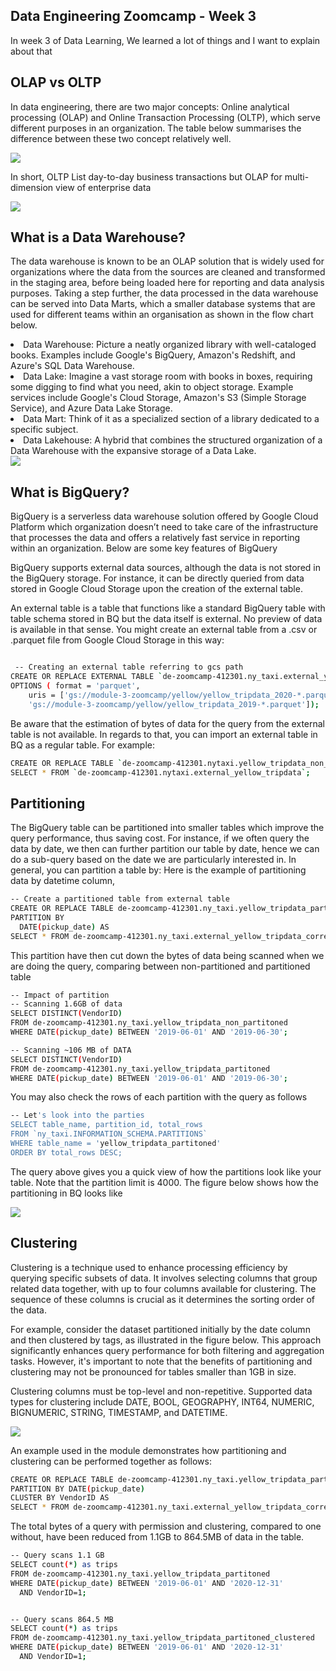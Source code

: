 ## Data Engineering Zoomcamp - Week 3

In week 3 of Data Learning, We learned a lot of things and I want to explain about that 

## OLAP vs OLTP
In data engineering, there are two major concepts: Online analytical processing (OLAP) and Online Transaction Processing (OLTP), which serve different purposes in an organization. The table below summarises the difference between these two concept relatively well.

<div>
<img src="https://github.com/amal572/data_engenering_week3/blob/main/image/Capture.PNG">
</div>

In short, OLTP List day-to-day business transactions but OLAP for multi-dimension view of enterprise data 

<div>
<img src="https://github.com/amal572/data_engenering_week3/blob/main/image/1_FKW_m0LzTb2lEYmwg5_DNw.webp">
</div>

## What is a Data Warehouse?

The data warehouse is known to be an OLAP solution that is widely used for organizations where the data from the sources are cleaned and transformed in the staging area, before being loaded here for reporting and data analysis purposes. Taking a step further, the data processed in the data warehouse can be served into Data Marts, which a smaller database systems that are used for different teams within an organisation as shown in the flow chart below.

<li> Data Warehouse: Picture a neatly organized library with well-cataloged books. Examples include Google's BigQuery, Amazon's Redshift, and Azure's SQL Data Warehouse.</li>
<li> Data Lake: Imagine a vast storage room with books in boxes, requiring some digging to find what you need, akin to object storage. Example services include Google's Cloud Storage, Amazon's S3 (Simple Storage Service), and Azure Data Lake Storage.</li>
<li>Data Mart: Think of it as a specialized section of a library dedicated to a specific subject.</li>
<li>Data Lakehouse: A hybrid that combines the structured organization of a Data Warehouse with the expansive storage of a Data Lake.</li>


<div>
<img src="https://github.com/amal572/data_engenering_week3/blob/main/image/dataWarehouse.PNG">
</div>

## What is BigQuery?
BigQuery is a serverless data warehouse solution offered by Google Cloud Platform which organization doesn’t need to take care of the infrastructure that processes the data and offers a relatively fast service in reporting within an organization. Below are some key features of BigQuery

BigQuery supports external data sources, although the data is not stored in the BigQuery storage. For instance, it can be directly queried from data stored in Google Cloud Storage upon the creation of the external table.

An external table is a table that functions like a standard BigQuery table with table schema stored in BQ but the data itself is external. No preview of data is available in that sense. You might create an external table from a .csv or .parquet file from Google Cloud Storage in this way:

```bash

 -- Creating an external table referring to gcs path
CREATE OR REPLACE EXTERNAL TABLE `de-zoomcamp-412301.ny_taxi.external_yellow_tripdata` 
OPTIONS ( format = 'parquet',
    uris = ['gs://module-3-zoomcamp/yellow/yellow_tripdata_2020-*.parquet',
    'gs://module-3-zoomcamp/yellow/yellow_tripdata_2019-*.parquet']);

```
Be aware that the estimation of bytes of data for the query from the external table is not available. In regards to that, you can import an external table in BQ as a regular table. For example:

```bash
CREATE OR REPLACE TABLE `de-zoomcamp-412301.nytaxi.yellow_tripdata_non_partitoned` AS
SELECT * FROM `de-zoomcamp-412301.nytaxi.external_yellow_tripdata`;
```

## Partitioning
The BigQuery table can be partitioned into smaller tables which improve the query performance, thus saving cost. For instance, if we often query the data by date, we then can further partition our table by date, hence we can do a sub-query based on the date we are particularly interested in. In general, you can partition a table by:
Here is the example of partitioning data by datetime column,

```bash
-- Create a partitioned table from external table
CREATE OR REPLACE TABLE de-zoomcamp-412301.ny_taxi.yellow_tripdata_partitoned
PARTITION BY
  DATE(pickup_date) AS
SELECT * FROM de-zoomcamp-412301.ny_taxi.external_yellow_tripdata_corrected;
```
This partition have then cut down the bytes of data being scanned when we are doing the query, comparing between non-partitioned and partitioned table

```bash
-- Impact of partition
-- Scanning 1.6GB of data
SELECT DISTINCT(VendorID)
FROM de-zoomcamp-412301.ny_taxi.yellow_tripdata_non_partitoned
WHERE DATE(pickup_date) BETWEEN '2019-06-01' AND '2019-06-30';

-- Scanning ~106 MB of DATA
SELECT DISTINCT(VendorID)
FROM de-zoomcamp-412301.ny_taxi.yellow_tripdata_partitoned
WHERE DATE(pickup_date) BETWEEN '2019-06-01' AND '2019-06-30';
```

You may also check the rows of each partition with the query as follows

```bash
-- Let's look into the parties
SELECT table_name, partition_id, total_rows
FROM `ny_taxi.INFORMATION_SCHEMA.PARTITIONS`
WHERE table_name = 'yellow_tripdata_partitoned'
ORDER BY total_rows DESC;

```

The query above gives you a quick view of how the partitions look like your table. Note that the partition limit is 4000. The figure below shows how the partitioning in BQ looks like
<div>
<img src="https://github.com/amal572/data_engenering_week3/blob/main/image/perm.PNG">
</div>

## Clustering

Clustering is a technique used to enhance processing efficiency by querying specific subsets of data. It involves selecting columns that group related data together, with up to four columns available for clustering. The sequence of these columns is crucial as it determines the sorting order of the data.

For example, consider the dataset partitioned initially by the date column and then clustered by tags, as illustrated in the figure below. This approach significantly enhances query performance for both filtering and aggregation tasks. However, it's important to note that the benefits of partitioning and clustering may not be pronounced for tables smaller than 1GB in size.

Clustering columns must be top-level and non-repetitive. Supported data types for clustering include DATE, BOOL, GEOGRAPHY, INT64, NUMERIC, BIGNUMERIC, STRING, TIMESTAMP, and DATETIME.

<div>
<img src="https://github.com/amal572/data_engenering_week3/blob/main/image/cluster.PNG">
</div>

An example used in the module demonstrates how partitioning and clustering can be performed together as follows:

```bash
CREATE OR REPLACE TABLE de-zoomcamp-412301.ny_taxi.yellow_tripdata_partitoned_clustered
PARTITION BY DATE(pickup_date)
CLUSTER BY VendorID AS
SELECT * FROM de-zoomcamp-412301.ny_taxi.external_yellow_tripdata_corrected;

```
The total bytes of a query with permission and clustering, compared to one without, have been reduced from 1.1GB to 864.5MB of data in the table.
```bash
-- Query scans 1.1 GB
SELECT count(*) as trips
FROM de-zoomcamp-412301.ny_taxi.yellow_tripdata_partitoned
WHERE DATE(pickup_date) BETWEEN '2019-06-01' AND '2020-12-31'
  AND VendorID=1;


-- Query scans 864.5 MB
SELECT count(*) as trips
FROM de-zoomcamp-412301.ny_taxi.yellow_tripdata_partitoned_clustered
WHERE DATE(pickup_date) BETWEEN '2019-06-01' AND '2020-12-31'
  AND VendorID=1;
```







